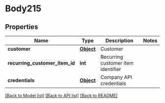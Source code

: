 # Body215

## Properties
Name | Type | Description | Notes
------------ | ------------- | ------------- | -------------
**customer** | [**Object**](Object.md) | Customer | 
**recurring_customer_item_id** | **int** | Recurring customer item identifier | 
**credentials** | [**Object**](Object.md) | Company API credentials | 

[[Back to Model list]](../README.md#documentation-for-models) [[Back to API list]](../README.md#documentation-for-api-endpoints) [[Back to README]](../README.md)

